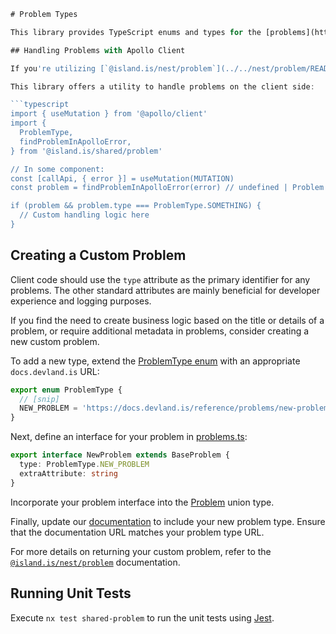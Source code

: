 ```typescript
# Problem Types

This library provides TypeScript enums and types for the [problems](https://datatracker.ietf.org/doc/html/rfc7807) returned by our APIs.

## Handling Problems with Apollo Client

If you're utilizing [`@island.is/nest/problem`](../../nest/problem/README.md) in your GraphQL API, the problem detail will be included as a GraphQL Error extension.

This library offers a utility to handle problems on the client side:

```typescript
import { useMutation } from '@apollo/client'
import {
  ProblemType,
  findProblemInApolloError,
} from '@island.is/shared/problem'

// In some component:
const [callApi, { error }] = useMutation(MUTATION)
const problem = findProblemInApolloError(error) // undefined | Problem

if (problem && problem.type === ProblemType.SOMETHING) {
  // Custom handling logic here
}
```

## Creating a Custom Problem

Client code should use the `type` attribute as the primary identifier for any problems. The other standard attributes are mainly beneficial for developer experience and logging purposes.

If you find the need to create business logic based on the title or details of a problem, or require additional metadata in problems, consider creating a new custom problem.

To add a new type, extend the [ProblemType enum](src/ProblemType.ts) with an appropriate `docs.devland.is` URL:

```typescript
export enum ProblemType {
  // [snip]
  NEW_PROBLEM = 'https://docs.devland.is/reference/problems/new-problem',
}
```

Next, define an interface for your problem in [problems.ts](src/problems.ts):

```typescript
export interface NewProblem extends BaseProblem {
  type: ProblemType.NEW_PROBLEM
  extraAttribute: string
}
```

Incorporate your problem interface into the [Problem](src/Problem.ts) union type.

Finally, update our [documentation](../../../handbook/reference/problems/README.md) to include your new problem type. Ensure that the documentation URL matches your problem type URL.

For more details on returning your custom problem, refer to the [`@island.is/nest/problem`](../../nest/problem/README.md#custom-problems) documentation.

## Running Unit Tests

Execute `nx test shared-problem` to run the unit tests using [Jest](https://jestjs.io).
```
